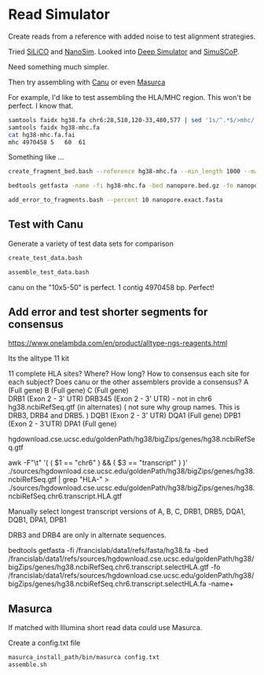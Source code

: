 
#	Read Simulator


Create reads from a reference with added noise to test alignment strategies.


Tried [SiLiCO](https://github.com/ethanagbaker/SiLiCO) and [NanoSim](https://github.com/bcgsc/NanoSim). Looked into [Deep Simulator](https://github.com/liyu95/DeepSimulator) and [SimuSCoP](https://github.com/qasimyu/simuscop).

Need something much simpler.


Then try assembling with [Canu](https://canu.readthedocs.io/en/latest/index.html) or even [Masurca](http://masurca.blogspot.com/)


For example, I'd like to test assembling the HLA/MHC region.
This won't be perfect. I know that.


```BASH
samtools faidx hg38.fa chr6:28,510,120-33,480,577 | sed '1s/^.*$/>mhc/' > hg38-mhc.fa
samtools faidx hg38-mhc.fa 
cat hg38-mhc.fa.fai 
mhc	4970458	5	60	61
```




Something like ...


```BASH
create_fragment_bed.bash --reference hg38-mhc.fa --min_length 1000 --max_length 15000 --count 10000 --output nanopore.bed.gz

bedtools getfasta -name -fi hg38-mhc.fa -bed nanopore.bed.gz -fo nanopore.exact.fasta

add_error_to_fragments.bash --percent 10 nanopore.exact.fasta
```


##	Test with Canu

Generate a variety of test data sets for comparison

```BASH
create_test_data.bash

assemble_test_data.bash
```

canu on the "10x5-50" is perfect. 1 contig 4970458 bp. Perfect!



##	Add error and test shorter segments for consensus


https://www.onelambda.com/en/product/alltype-ngs-reagents.html

Its the alltype 11 kit


11 complete HLA sites? Where? How long? How to consensus each site for each subject? Does canu or the other assemblers provide a consensus?
A (Full gene)
B (Full gene)
C (Full gene)	
DRB1 (Exon 2 - 3' UTR)
DRB345 (Exon 2 - 3' UTR) - not in chr6 hg38.ncbiRefSeq.gtf (in alternates) ( not sure why group names. This is DRB3, DRB4 and DRB5. )
DQB1 (Exon 2 - 3' UTR)
DQA1 (Full gene)
DPB1 (Exon 2 - 3’UTR)
DPA1 (Full gene)




hgdownload.cse.ucsc.edu/goldenPath/hg38/bigZips/genes/hg38.ncbiRefSeq.gtf

awk -F"\t" '( ( $1 == "chr6" ) && ( $3 == "transcript" ) )' ./sources/hgdownload.cse.ucsc.edu/goldenPath/hg38/bigZips/genes/hg38.ncbiRefSeq.gtf | grep "HLA-" > ./sources/hgdownload.cse.ucsc.edu/goldenPath/hg38/bigZips/genes/hg38.ncbiRefSeq.chr6.transcript.HLA.gtf

Manually select longest transcript versions of A, B, C, DRB1, DRB5, DQA1, DQB1, DPA1, DPB1

DRB3 and DRB4 are only in alternate sequences.

bedtools getfasta -fi /francislab/data1/refs/fasta/hg38.fa -bed /francislab/data1/refs/sources/hgdownload.cse.ucsc.edu/goldenPath/hg38/bigZips/genes/hg38.ncbiRefSeq.chr6.transcript.selectHLA.gtf -fo /francislab/data1/refs/sources/hgdownload.cse.ucsc.edu/goldenPath/hg38/bigZips/genes/hg38.ncbiRefSeq.chr6.transcript.selectHLA.fa -name+










##	Masurca

If matched with Illumina short read data could use Masurca.

Create a config.txt file

```BASH
masurca_install_path/bin/masurca config.txt
assemble.sh
```

